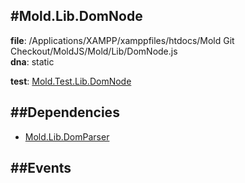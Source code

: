 
#Mold.Lib.DomNode
---------------------------------------

__file__: /Applications/XAMPP/xamppfiles/htdocs/Mold Git Checkout/MoldJS/Mold/Lib/DomNode.js  
__dna__: static  


	

__test__: [Mold.Test.Lib.DomNode](../../Mold/Test/Lib/DomNode.md) 






##Dependencies
--------------

* [Mold.Lib.DomParser](../../Mold/Lib/DomParser.md) 


##Events
--------------






 

 


 



		
